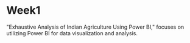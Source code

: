 # Week1
"Exhaustive Analysis of Indian Agriculture Using Power BI," focuses on utilizing Power BI for data visualization and analysis. 
